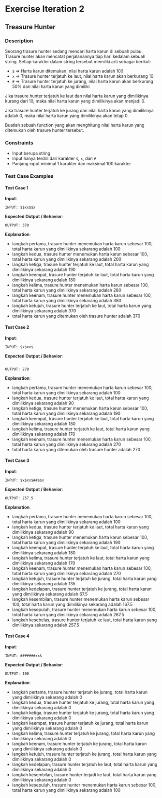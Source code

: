 # Exercise Iteration 2

## Treasure Hunter

### Description

Seorang trasure hunter sedang mencari harta karun di sebuah pulau. Trasure hunter akan mencatat perjalanannya tiap hari kedalam sebuah string. Setiap karakter dalam string tersebut memiliki arti sebagai berikut:

- `$` => Harta karun ditemukan, nilai harta karun adalah 100
- `x` => Trasure hunter terjatuh ke laut, nilai harta karun akan berkurang 10
- `#` => Trasure hunter terjatuh ke jurang, nilai harta karun akan berkurang 50% dari nilai harta karun yang dimiliki

Jika trasure hunter terjatuh ke laut dan nilai harta karun yang dimilikinya kurang dari 10, maka nilai harta karun yang dimilikinya akan menjadi 0.

Jika trasure hunter terjatuh ke jurang dan nilai harta karun yang dimilikinya adalah 0, maka nilai harta karun yang dimilikinya akan tetap 0.

Buatlah sebuah function yang akan menghitung nilai harta karun yang ditemukan oleh trasure hunter tersebut.

### Constraints

- Input berupa string
- Input hanya terdiri dari karakter `$`, `x`, dan `#`
- Panjang input minimal 1 karakter dan maksimal 100 karakter

### Test Case Examples

#### Test Case 1

**Input**:

```text
INPUT: $$xx$$x
```

**Expected Output / Behavior**:

```text
OUTPUT: 370
```

**Explanation**:

- langkah pertama, trasure hunter menemukan harta karun sebesar 100, total harta karun yang dimilikinya sekarang adalah 100
- langkah kedua, trasure hunter menemukan harta karun sebesar 100, total harta karun yang dimilikinya sekarang adalah 200
- langkah ketiga, trasure hunter terjatuh ke laut, total harta karun yang dimilikinya sekarang adalah 190
- langkah keempat, trasure hunter terjatuh ke laut, total harta karun yang dimilikinya sekarang adalah 180
- langkah kelima, trasure hunter menemukan harta karun sebesar 100, total harta karun yang dimilikinya sekarang adalah 280
- langkah keenam, trasure hunter menemukan harta karun sebesar 100, total harta karun yang dimilikinya sekarang adalah 380
- langkah ketujuh, trasure hunter terjatuh ke laut, total harta karun yang dimilikinya sekarang adalah 370
- total harta karun yang ditemukan oleh trasure hunter adalah 370

#### Test Case 2

**Input**:

```text
INPUT: $x$xx$
```

**Expected Output / Behavior**:

```text

OUTPUT: 270
```

**Explanation**:

- langkah pertama, trasure hunter menemukan harta karun sebesar 100, total harta karun yang dimilikinya sekarang adalah 100
- langkah kedua, trasure hunter terjatuh ke laut, total harta karun yang dimilikinya sekarang adalah 90
- langkah ketiga, trasure hunter menemukan harta karun sebesar 100, total harta karun yang dimilikinya sekarang adalah 190
- langkah keempat, trasure hunter terjatuh ke laut, total harta karun yang dimilikinya sekarang adalah 180
- langkah kelima, trasure hunter terjatuh ke laut, total harta karun yang dimilikinya sekarang adalah 170
- langkah keenam, trasure hunter menemukan harta karun sebesar 100, total harta karun yang dimilikinya sekarang adalah 270
- total harta karun yang ditemukan oleh trasure hunter adalah 270

#### Test Case 3

**Input**:

```text
INPUT: $x$xx$##$$x
```

**Expected Output / Behavior**:

```text
OUTPUT: 257.5
```

**Explanation**:

- langkah pertama, trasure hunter menemukan harta karun sebesar 100, total harta karun yang dimilikinya sekarang adalah 100
- langkah kedua, trasure hunter terjatuh ke laut, total harta karun yang dimilikinya sekarang adalah 90
- langkah ketiga, trasure hunter menemukan harta karun sebesar 100, total harta karun yang dimilikinya sekarang adalah 190
- langkah keempat, trasure hunter terjatuh ke laut, total harta karun yang dimilikinya sekarang adalah 180
- langkah kelima, trasure hunter terjatuh ke laut, total harta karun yang dimilikinya sekarang adalah 170
- langkah keenam, trasure hunter menemukan harta karun sebesar 100, total harta karun yang dimilikinya sekarang adalah 270
- langkah ketujuh, trasure hunter terjatuh ke jurang, total harta karun yang dimilikinya sekarang adalah 135
- langkah kedelapan, trasure hunter terjatuh ke jurang, total harta karun yang dimilikinya sekarang adalah 67.5
- langkah kesembilan, trasure hunter menemukan harta karun sebesar 100, total harta karun yang dimilikinya sekarang adalah 167.5
- langkah kesepuluh, trasure hunter menemukan harta karun sebesar 100, total harta karun yang dimilikinya sekarang adalah 267.5
- langkah kesebelas, trasure hunter terjatuh ke laut, total harta karun yang dimilikinya sekarang adalah 257.5

#### Test Case 4

**Input**:

```text
INPUT: #######xx$
```

**Expected Output / Behavior**:

```text
OUTPUT: 100
```

**Explanation**:

- langkah pertama, trasure hunter terjatuh ke jurang, total harta karun yang dimilikinya sekarang adalah 0
- langkah kedua, trasure hunter terjatuh ke jurang, total harta karun yang dimilikinya sekarang adalah 0
- langkah ketiga, trasure hunter terjatuh ke jurang, total harta karun yang dimilikinya sekarang adalah 0
- langkah keempat, trasure hunter terjatuh ke jurang, total harta karun yang dimilikinya sekarang adalah 0
- langkah kelima, trasure hunter terjatuh ke jurang, total harta karun yang dimilikinya sekarang adalah 0
- langkah keenam, trasure hunter terjatuh ke jurang, total harta karun yang dimilikinya sekarang adalah 0
- langkah ketujuh, trasure hunter terjatuh ke jurang, total harta karun yang dimilikinya sekarang adalah 0
- langkah kedelapan, trasure hunter terjatuh ke laut, total harta karun yang dimilikinya sekarang adalah 0
- langkah kesembilan, trasure hunter terjadi ke laut, total harta karun yang dimilikinya sekarang adalah 0
- langkah kesepuluh, trasure hunter menemukan harta karun sebesar 100, total harta karun yang dimilikinya sekarang adalah 100
